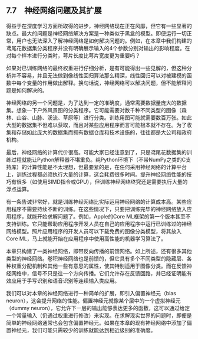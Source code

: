    

## 7.7　神经网络问题及其扩展

得益于在深度学习方面所取得的进步，神经网络现在正在风靡，但它有一些显著的缺点。最大的问题是神经网络解决方案是一种类似于黑盒的模型。即便运行一切正常，用户也无法深入了解神经网络是如何解决问题的。例如，在本章中我们构建的鸢尾花数据集分类程序并没有明确展示输入的4个参数分别对输出的影响程度。在对每个样本进行分类时，萼片长度比萼片宽度更为重要吗？

如果对已训练网络的最终权重进行仔细分析，是有可能得出一些见解的，但这种分析并不容易，并且无法做到像线性回归算法那么精深，线性回归可以对被建模的函数中每个变量的作用做出解释。换句话说，神经网络可以解决问题，但不能解释问题是如何解决的。

神经网络的另一个问题是，为了达到一定的准确度，通常需要数据量庞大的数据集。想象一下户外风景图的分类程序。它可能需要对数千种不同类型的图像（森林、山谷、山脉、溪流、草原等）进行分类。训练用图可能就需要数百万张。如此大型的数据集不但难以获取，而且对某些应用程序而言可能根本就不存在。为了收集和存储如此庞大的数据集而拥有数据仓库和技术设施的，往往都是大公司和政府机构。

最后，神经网络的计算代价很高。可能大家已经注意到了，只是鸢尾花数据集的训练过程就能让Python解释器不堪重负。纯Python环境下（不带NumPy之类的C支持库）的计算性能是不太理想，但最要紧的是，在任何采用神经网络的计算平台上，训练过程都必须执行大量的计算，这会耗费很多时间。提升神经网络性能的技巧有很多（如使用SIMD指令或GPU），但训练神经网络终究还是需要执行大量的浮点运算。

有一条告诫非常好，就是训练神经网络比实际运用神经网络的计算成本高。某些应用程序不需要持续不断的训练。在这些情况下，只要把训练完毕的神经网络放入应用程序，就能开始求解问题了。例如，Apple的Core ML框架的第一个版本甚至不支持训练。它只能帮助应用程序开发人员在自己的应用程序中运行已训练过的神经网络模型。照片应用程序的开发人员可以下载免费的图像分类模型，将其放入Core ML，马上就能开始在应用程序中使用高性能的机器学习算法了。

本章只构建了一类神经网络，即带反向传播的前馈网络。如上所述，还有很多其他类型的神经网络。卷积神经网络也是前馈的，但它具有多个不同类型的隐藏层、各种权重分配机制和其他一些有意思的属性，使其特别适用于图像分类。而在反馈神经网络中，信号不只是往一个方向传播。它们允许存在反馈回路，并已经证明能有效应用于手写识别和语音识别等连续输入类应用。

我们可以对本章的神经网络进行一种简单的扩展，即引入偏置神经元（bias neuron），这会提升网络的性能。偏置神经元就像某个层中的一个虚拟神经元（dummy neuron），它允许下一层的输出能够表达更多的函数，这可以通过给定一个常量输入（仍通过权重进行修改）来实现。在求解现实世界的问题时，即便是简单的神经网络通常也会包含偏置神经元。如果在本章的现有神经网络中添加了偏置神经元，我们可能只需较少的训练就能达到相近级别的准确度。